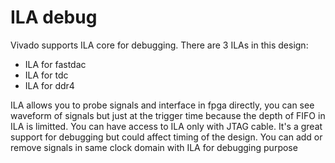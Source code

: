 # ILA debug

Vivado supports ILA core for debugging. There are 3 ILAs in this design:
- ILA for fastdac
- ILA for tdc
- ILA for ddr4

ILA allows you to probe signals and interface in fpga directly, you can see waveform of signals but just at the trigger time because the depth of FIFO in ILA is limitted. You can have access to ILA only with JTAG cable.
It's a great support for debugging but could affect timing of the design. You can add or remove signals in same clock domain with ILA for debugging purpose 